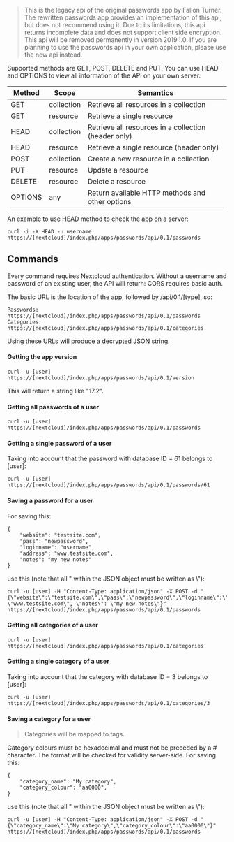 > This is the legacy api of the original passwords app by Fallon Turner.
> The rewritten passwords app provides an implementation of this api, but does not recommend using it.
> Due to its limitations, this api returns incomplete data and does not support client side encryption.
> This api will be removed permanently in version 2019.1.0.
> If you are planning to use the passwords api in your own application, please use the new api instead.

Supported methods are GET, POST, DELETE and PUT. You can use HEAD and OPTIONS to view all information of the API on your own server.

|Method |Scope          |Semantics|
|---|---|---|
|GET    |collection     |Retrieve all resources in a collection|
|GET    |resource       |Retrieve a single resource|
|HEAD   |collection     |Retrieve all resources in a collection (header only)|
|HEAD   |resource       |Retrieve a single resource (header only)|
|POST   |collection     |Create a new resource in a collection|
|PUT    |resource       |Update a resource|
|DELETE |resource       |Delete a resource|
|OPTIONS|any            |Return available HTTP methods and other options|

An example to use HEAD method to check the app on a server:

`curl -i -X HEAD -u username https://[nextcloud]/index.php/apps/passwords/api/0.1/passwords`

## Commands
Every command requires Nextcloud authentication. Without a username and password of an existing user, the API will return: CORS requires basic auth.

The basic URL is the location of the app, followed by /api/0.1/[type], so:
```
Passwords: https://[nextcloud]/index.php/apps/passwords/api/0.1/passwords
Categories: https://[nextcloud]/index.php/apps/passwords/api/0.1/categories
```

Using these URLs will produce a decrypted JSON string.


#### Getting the app version
`curl -u [user] https://[nextcloud]/index.php/apps/passwords/api/0.1/version`

This will return a string like "17.2".


#### Getting all passwords of a user
`curl -u [user] https://[nextcloud]/index.php/apps/passwords/api/0.1/passwords`


#### Getting a single password of a user
Taking into account that the password with database ID = 61 belongs to [user]:

`curl -u [user] https://[nextcloud]/index.php/apps/passwords/api/0.1/passwords/61`


#### Saving a password for a user
For saving this:
```
{
    "website": "testsite.com",
    "pass": "newpassword",
    "loginname": "username",
    "address": "www.testsite.com",
    "notes": "my new notes"
}
```
use this (note that all " within the JSON object must be written as \\"):
```
curl -u [user] -H "Content-Type: application/json" -X POST -d "{\"website\":\"testsite.com\",\"pass\":\"newpassword\",\"loginname\":\"username\",\"address\": \"www.testsite.com\", \"notes\": \"my new notes\"}" https://[nextcloud]/index.php/apps/passwords/api/0.1/passwords
```


#### Getting all categories of a user
`curl -u [user] https://[nextcloud]/index.php/apps/passwords/api/0.1/categories`


#### Getting a single category of a user
Taking into account that the category with database ID = 3 belongs to [user]:

`curl -u [user] https://[nextcloud]/index.php/apps/passwords/api/0.1/categories/3`


#### Saving a category for a user
> Categories will be mapped to tags. 

Category colours must be hexadecimal and must not be preceded by a # character. The format will be checked for validity server-side.
For saving this:
```
{
	"category_name": "My category",
	"category_colour": "aa0000",
}
```
use this (note that all " within the JSON object must be written as \\"):
```
curl -u [user] -H "Content-Type: application/json" -X POST -d "{\"category_name\":\"My category\",\"category_colour\":\"aa0000\"}" https://[nextcloud]/index.php/apps/passwords/api/0.1/passwords
```